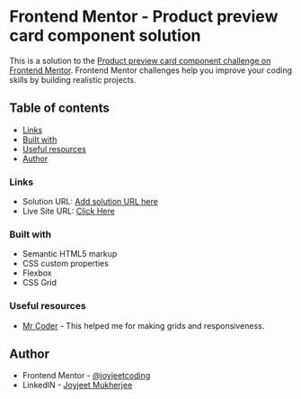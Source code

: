# Frontend Mentor - Product preview card component solution

This is a solution to the [Product preview card component challenge on Frontend Mentor](https://www.frontendmentor.io/challenges/product-preview-card-component-GO7UmttRfa). Frontend Mentor challenges help you improve your coding skills by building realistic projects. 

## Table of contents

  - [Links](#links)
  - [Built with](#built-with)
  - [Useful resources](#useful-resources)
  - [Author](#author)


### Links

- Solution URL: [Add solution URL here](https://your-solution-url.com)
- Live Site URL: [Click Here](https://joyjeetcoding.github.io/product-challenge-link.github.io/)


### Built with

- Semantic HTML5 markup
- CSS custom properties
- Flexbox
- CSS Grid


### Useful resources

- [Mr Coder](https://www.youtube.com/watch?v=9aDqk7jUMZQ&t=882s&ab_channel=MrCoder) - This helped me for making grids and responsiveness.


## Author

- Frontend Mentor - [@joyjeetcoding](https://www.frontendmentor.io/profile/joyjeetcoding)
- LinkedIN - [Joyjeet Mukherjee](https://www.linkedin.com/in/joyjeet-mukherjee-48b298206/)


